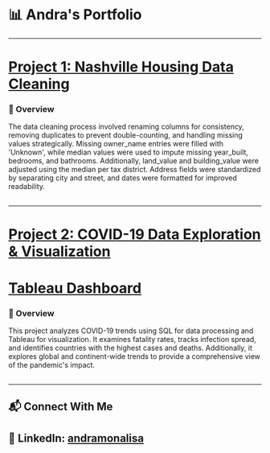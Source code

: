 # 📊 Andra's Portfolio  
---

# [Project 1: Nashville Housing Data Cleaning](https://github.com/andramonalisa/nashville-housing-data-cleaning)  

### 📌 Overview  
The data cleaning process involved renaming columns for consistency, removing duplicates to prevent double-counting, and handling missing values strategically. Missing owner_name entries were filled with 'Unknown', while median values were used to impute missing year_built, bedrooms, and bathrooms. Additionally, land_value and building_value were adjusted using the median per tax district. Address fields were standardized by separating city and street, and dates were formatted for improved readability.

## [](images/Tableau_Visualization.png)

---

# [Project 2: COVID-19 Data Exploration & Visualization](https://github.com/andramonalisa/-COVID-19-Data-Exploration-Visualization)  
# [Tableau Dashboard](https://public.tableau.com/app/profile/andra.ignat/viz/CovidDashboard_17407575334040/Dashboard1?publish=yes)  

### 📌 Overview  
This project analyzes COVID-19 trends using SQL for data processing and Tableau for visualization. It examines fatality rates, tracks infection spread, and identifies countries with the highest cases and deaths. Additionally, it explores global and continent-wide trends to provide a comprehensive view of the pandemic's impact.

## [](Images/sql.jpg)
---

## 📬 Connect With Me  
💼 **LinkedIn**: [andramonalisa](https://www.linkedin.com/in/andramonalisa/)
---

